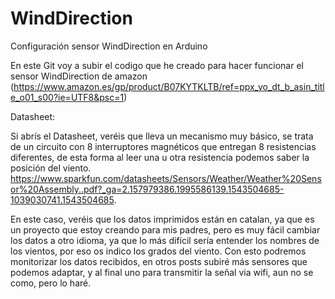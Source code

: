 # WindDirection
Configuración sensor WindDirection en Arduino

En este Git voy a subir el codigo que he creado para hacer funcionar el sensor WindDirection de amazon (https://www.amazon.es/gp/product/B07KYTKLTB/ref=ppx_yo_dt_b_asin_title_o01_s00?ie=UTF8&psc=1)

Datasheet:

Si abrís el Datasheet, veréis que lleva un mecanismo muy básico, se trata de un circuito con 8 interruptores magnéticos que entregan 8 resistencias diferentes, de esta forma al leer una u otra resistencia podemos saber la posición del viento.
https://www.sparkfun.com/datasheets/Sensors/Weather/Weather%20Sensor%20Assembly..pdf?_ga=2.157979386.1995586139.1543504685-1039030741.1543504685.


En este caso, veréis que los datos imprimidos están en catalan, ya que es un proyecto que estoy creando para mis padres, pero es muy fácil cambiar los datos a otro idioma, ya que lo más difícil sería entender los nombres de los vientos, por eso os indico los grados del viento. Con esto podremos monitorizar los datos recibidos, en otros posts subiré más sensores que podemos adaptar, y al final uno para transmitir la señal via wifi, aun no se como, pero lo haré.
